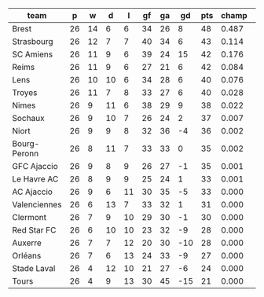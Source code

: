 |     team     | p  | w  | d  | l  | gf | ga | gd  | pts | champ | top2  | top3  | top4  |  5-7  | bot4  | bot3  | bot2  |
|--------------|----|----|----|----|----|----|-----|-----|-------|-------|-------|-------|-------|-------|-------|-------|
| Brest        | 26 | 14 |  6 |  6 | 34 | 26 |   8 |  48 | 0.487 | 0.700 | 0.819 | 0.897 | 0.089 | 0.000 | 0.000 | 0.000|
| Strasbourg   | 26 | 12 |  7 |  7 | 40 | 34 |   6 |  43 | 0.114 | 0.276 | 0.430 | 0.574 | 0.290 | 0.000 | 0.000 | 0.000|
| SC Amiens    | 26 | 11 |  9 |  6 | 39 | 24 |  15 |  42 | 0.176 | 0.390 | 0.573 | 0.707 | 0.218 | 0.000 | 0.000 | 0.000|
| Reims        | 26 | 11 |  9 |  6 | 27 | 21 |   6 |  42 | 0.084 | 0.209 | 0.350 | 0.486 | 0.330 | 0.000 | 0.000 | 0.000|
| Lens         | 26 | 10 | 10 |  6 | 34 | 28 |   6 |  40 | 0.076 | 0.199 | 0.344 | 0.483 | 0.331 | 0.000 | 0.000 | 0.000|
| Troyes       | 26 | 11 |  7 |  8 | 33 | 27 |   6 |  40 | 0.028 | 0.086 | 0.168 | 0.269 | 0.365 | 0.001 | 0.000 | 0.000|
| Nimes        | 26 |  9 | 11 |  6 | 38 | 29 |   9 |  38 | 0.022 | 0.080 | 0.159 | 0.270 | 0.363 | 0.002 | 0.001 | 0.000|
| Sochaux      | 26 |  9 | 10 |  7 | 26 | 24 |   2 |  37 | 0.007 | 0.030 | 0.072 | 0.133 | 0.269 | 0.006 | 0.001 | 0.000|
| Niort        | 26 |  9 |  9 |  8 | 32 | 36 |  -4 |  36 | 0.002 | 0.008 | 0.022 | 0.047 | 0.162 | 0.028 | 0.010 | 0.002|
| Bourg-Peronn | 26 |  8 | 11 |  7 | 33 | 33 |   0 |  35 | 0.002 | 0.007 | 0.018 | 0.034 | 0.135 | 0.040 | 0.016 | 0.005|
| GFC Ajaccio  | 26 |  9 |  8 |  9 | 26 | 27 |  -1 |  35 | 0.001 | 0.007 | 0.020 | 0.043 | 0.161 | 0.029 | 0.011 | 0.003|
| Le Havre AC  | 26 |  8 |  9 |  9 | 25 | 24 |   1 |  33 | 0.001 | 0.005 | 0.016 | 0.035 | 0.137 | 0.037 | 0.014 | 0.004|
| AC Ajaccio   | 26 |  9 |  6 | 11 | 30 | 35 |  -5 |  33 | 0.000 | 0.002 | 0.004 | 0.009 | 0.049 | 0.122 | 0.058 | 0.022|
| Valenciennes | 26 |  6 | 13 |  7 | 33 | 32 |   1 |  31 | 0.000 | 0.001 | 0.005 | 0.010 | 0.063 | 0.105 | 0.047 | 0.018|
| Clermont     | 26 |  7 |  9 | 10 | 29 | 30 |  -1 |  30 | 0.000 | 0.000 | 0.002 | 0.003 | 0.028 | 0.214 | 0.118 | 0.048|
| Red Star FC  | 26 |  6 | 10 | 10 | 23 | 32 |  -9 |  28 | 0.000 | 0.000 | 0.000 | 0.000 | 0.004 | 0.575 | 0.407 | 0.231|
| Auxerre      | 26 |  7 |  7 | 12 | 20 | 30 | -10 |  28 | 0.000 | 0.000 | 0.000 | 0.000 | 0.006 | 0.451 | 0.290 | 0.147|
| Orléans      | 26 |  7 |  6 | 13 | 24 | 33 |  -9 |  27 | 0.000 | 0.000 | 0.000 | 0.000 | 0.002 | 0.660 | 0.490 | 0.290|
| Stade Laval  | 26 |  4 | 12 | 10 | 21 | 27 |  -6 |  24 | 0.000 | 0.000 | 0.000 | 0.000 | 0.001 | 0.779 | 0.640 | 0.435|
| Tours        | 26 |  4 |  9 | 13 | 30 | 45 | -15 |  21 | 0.000 | 0.000 | 0.000 | 0.000 | 0.000 | 0.951 | 0.896 | 0.796|
